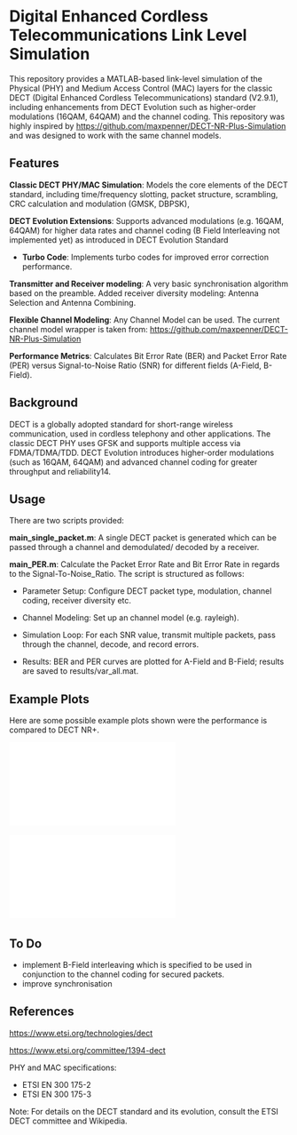 # Digital Enhanced Cordless Telecommunications Link Level Simulation

This repository provides a MATLAB-based link-level simulation of the Physical (PHY) and Medium Access Control (MAC) layers for the classic DECT (Digital Enhanced Cordless Telecommunications) standard (V2.9.1), including enhancements from DECT Evolution such as higher-order modulations (16QAM, 64QAM) and the channel coding.
This repository was highly inspired by https://github.com/maxpenner/DECT-NR-Plus-Simulation and was designed to work with the same channel models.

## Features

**Classic DECT PHY/MAC Simulation**: Models the core elements of the DECT standard, including time/frequency slotting, packet structure, scrambling, CRC calculation and modulation (GMSK, DBPSK),

**DECT Evolution Extensions**: Supports advanced modulations (e.g. 16QAM, 64QAM) for higher data rates and channel coding (B Field Interleaving not implemented yet) as introduced in DECT Evolution Standard

- **Turbo Code**: Implements turbo codes for improved error correction performance.

**Transmitter and Receiver modeling**: A very basic synchronisation algorithm based on the preamble. Added receiver diversity modeling: Antenna Selection and Antenna Combining.

**Flexible Channel Modeling**: Any Channel Model can be used. The current channel model wrapper is taken from: https://github.com/maxpenner/DECT-NR-Plus-Simulation 

**Performance Metrics**: Calculates Bit Error Rate (BER) and Packet Error Rate (PER) versus Signal-to-Noise Ratio (SNR) for different fields (A-Field, B-Field).

## Background

DECT is a globally adopted standard for short-range wireless communication, used in cordless telephony and other applications. The classic DECT PHY uses GFSK and supports multiple access via FDMA/TDMA/TDD. DECT Evolution introduces higher-order modulations (such as 16QAM, 64QAM) and advanced channel coding for greater throughput and reliability14.

## Usage

There are two scripts provided:

**main_single_packet.m**: A single DECT packet is generated which can be passed through a channel and demodulated/ decoded by a receiver.

**main_PER.m**: Calculate the Packet Error Rate and Bit Error Rate in regards to the Signal-To-Noise_Ratio. The script is structured as follows:

- Parameter Setup: Configure DECT packet type, modulation, channel coding, receiver diversity etc.

- Channel Modeling: Set up an channel model (e.g. rayleigh).

- Simulation Loop: For each SNR value, transmit multiple packets, pass through the channel, decode, and record errors.

- Results: BER and PER curves are plotted for A-Field and B-Field; results are saved to results/var_all.mat.

## Example Plots

Here are some possible example plots shown were the performance is compared to DECT NR+.

![](gfx/100ns_n-1.pdf "Simulated packet error rates in a Rayleigh fading channel with one receving antenna.")

![](gfx/100ns_n-2.pdf "Simulated packet error rates in a Rayleigh fading channel with two receving antennas.")

## To Do
- implement B-Field interleaving which is specified to be used in conjunction to the channel coding for secured packets.
- improve synchronisation

## References

https://www.etsi.org/technologies/dect

https://www.etsi.org/committee/1394-dect

PHY and MAC specifications:
- ETSI EN 300 175-2
- ETSI EN 300 175-3


Note: For details on the DECT standard and its evolution, consult the ETSI DECT committee and Wikipedia.
